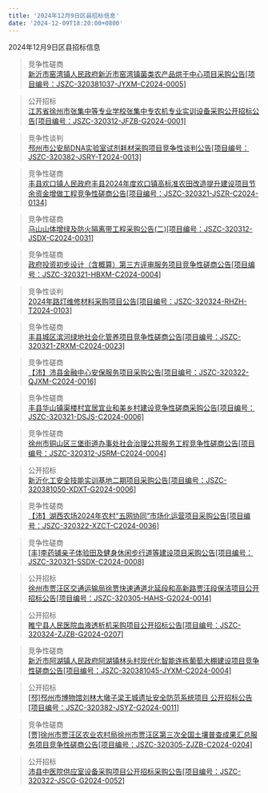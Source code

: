 ```yaml
---
title: '2024年12月9日区县招标信息'
date: '2024-12-09T18:20:00+0800'
---
```

2024年12月9日区县招标信息
<!--more-->
>竞争性磋商<br>
>[新沂市窑湾镇人民政府新沂市窑湾镇菌类农产品烘干中心项目采购公告[项目编号：JSZC-320381037-JYXM-C2024-0005]](http://czj.xz.gov.cn/Home/HomeDetails?type=0&articleid=3869e008-7c72-4926-9253-b27da342761e)

>公开招标<br>
>[江苏省徐州市张集中等专业学校张集中专农机专业实训设备采购公开招标公告[项目编号：JSZC-320312-JFZB-G2024-0001]](http://czj.xz.gov.cn/Home/HomeDetails?type=0&articleid=b2ab3ad8-0c65-467d-a556-8b789bc1d57d)

>竞争性谈判<br>
>[邳州市公安局DNA实验室试剂耗材采购项目竞争性谈判公告[项目编号：JSZC-320382-JSRY-T2024-0013]](http://czj.xz.gov.cn/Home/HomeDetails?type=0&articleid=febc0d73-2537-419e-81c2-689ba8730b5d)

>竞争性磋商<br>
>[丰县欢口镇人民政府丰县2024年度欢口镇高标准农田改造提升建设项目节余资金增做工程竞争性磋商公告[项目编号：JSZC-320321-JSZR-C2024-0134]](http://czj.xz.gov.cn/Home/HomeDetails?type=0&articleid=1fc5ec3d-6c20-4a5f-a9c1-8a0f1bd41a53)

>竞争性磋商<br>
>[马山山体增绿及防火隔离带工程采购公告(二)[项目编号：JSZC-320312-JSDX-C2024-0031]](http://czj.xz.gov.cn/Home/HomeDetails?type=0&articleid=ec6f1d6f-f1cd-4016-b629-edfb59816502)

>竞争性磋商<br>
>[政府投资初步设计（含概算）第三方评审服务项目竞争性磋商公告[项目编号：JSZC-320321-HBXM-C2024-0004]](http://czj.xz.gov.cn/Home/HomeDetails?type=0&articleid=bd399de3-8b79-46d7-b527-37e5a990c321)

>竞争性谈判<br>
>[2024年路灯维修材料采购项目公告[项目编号：JSZC-320324-RHZH-T2024-0103]](http://czj.xz.gov.cn/Home/HomeDetails?type=0&articleid=4277645a-da86-42df-9089-9a792c272e5d)

>竞争性磋商<br>
>[丰县城区滨河绿地社会化管养项目竞争性磋商公告[项目编号：JSZC-320321-ZRXM-C2024-0023]](http://czj.xz.gov.cn/Home/HomeDetails?type=0&articleid=388fce1f-1332-4f64-b45a-671271d02928)

>竞争性磋商<br>
>[【沛】沛县金融中心安保服务项目采购公告[项目编号：JSZC-320322-QJXM-C2024-0016]](http://czj.xz.gov.cn/Home/HomeDetails?type=0&articleid=f02cb218-46dd-4986-b8a7-cfefba45117c)

>竞争性磋商<br>
>[丰县华山镇渠楼村宜居宜业和美乡村建设竞争性磋商采购公告[项目编号：JSZC-320321-DSJS-C2024-0006]](http://czj.xz.gov.cn/Home/HomeDetails?type=0&articleid=8daf7c22-1ebc-4547-bc8e-eca229bb6872)

>竞争性磋商<br>
>[徐州市铜山区三堡街道办事处社会治理公共服务工程竞争性磋商公告[项目编号：JSZC-320312-JSRM-C2024-0004]](http://czj.xz.gov.cn/Home/HomeDetails?type=0&articleid=1fbcebd2-52d5-4dc0-a5e8-b7c6c9895abb)

>公开招标<br>
>[新沂化工安全技能实训基地二期项目采购公告[项目编号：JSZC-320381050-XDXT-G2024-0006]](http://czj.xz.gov.cn/Home/HomeDetails?type=0&articleid=b7be8143-2ad7-4dfa-9473-e68b84e77149)

>竞争性磋商<br>
>[【沛】湖西农场2024年农村“五网协同”市场化运营项目采购公告[项目编号：JSZC-320322-XZCT-C2024-0036]](http://czj.xz.gov.cn/Home/HomeDetails?type=0&articleid=32d9c6ac-444f-4282-81fb-df1a38adadea)

>竞争性磋商<br>
>[[丰]李药铺亲子体验田及健身休闲步行道等建设项目采购公告[项目编号：JSZC-320321-SSDX-C2024-0008]](http://czj.xz.gov.cn/Home/HomeDetails?type=0&articleid=6821c19c-e765-44a9-94ad-e9f1aa566fdb)

>公开招标<br>
>[徐州市贾汪区交通运输局徐贾快速通道北延段和高新路贾汪段保洁项目公开招标公告[项目编号：JSZC-320305-HAHS-G2024-0014]](http://czj.xz.gov.cn/Home/HomeDetails?type=0&articleid=668488fe-5037-4f59-8e34-c97b1492c91c)

>公开招标<br>
>[睢宁县人民医院血液透析机采购项目公开招标公告[项目编号：JSZC-320324-ZJZB-G2024-0207]](http://czj.xz.gov.cn/Home/HomeDetails?type=0&articleid=a935258a-c8de-4115-b2bd-b15301221afc)

>竞争性磋商<br>
>[新沂市阿湖镇人民政府阿湖镇林头村现代化智能连栋葡萄大棚建设项目竞争性磋商公告[项目编号：JSZC-320381045-JYXM-C2024-0004]](http://czj.xz.gov.cn/Home/HomeDetails?type=0&articleid=893f087a-b1b7-4326-b727-86868b9a2474)

>公开招标<br>
>[[邳]邳州市博物馆刘林大墩子梁王城遗址安全防范系统项目 公开招标公告[项目编号：JSZC-320382-JSYZ-G2024-0011]](http://czj.xz.gov.cn/Home/HomeDetails?type=0&articleid=a1477b5f-81d1-47ed-8989-db4db3140ca1)

>竞争性磋商<br>
>[[贾]徐州市贾汪区农业农村局徐州市贾汪区第三次全国土壤普查成果汇总服务项目竞争性磋商公告[项目编号：JSZC-320305-ZJZB-C2024-0204]](http://czj.xz.gov.cn/Home/HomeDetails?type=0&articleid=565d860a-5121-4e01-96eb-8e4a268eeb87)

>公开招标<br>
>[沛县中医院供应室设备采购项目公开招标采购公告[项目编号：JSZC-320322-JSCG-G2024-0052]](http://czj.xz.gov.cn/Home/HomeDetails?type=0&articleid=071d1ed3-9b41-4530-8770-8b48b9a45eb6)


